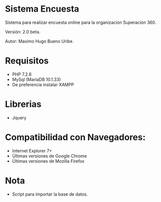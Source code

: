 # Sistema Encuesta
 Sistema para realizar encuesta online para la organización Superación 360.
 
 Versión: 2.0 beta.
 
 Autor: Maximo Hugo Bueno Uribe.

# Requisitos
 - PHP 7.2.6
 - MySql (MariaDB 10.1.33)
 - De preferencia instalar XAMPP
 
# Librerias
 -  Jquery
 
# Compatibilidad con Navegadores:
 - Internet Explorer 7+
 - Últimas versiones de Google Chrome
 - Últimas versiones de Mozilla Firefox
 
# Nota
 -  Script para importar la base de datos.

